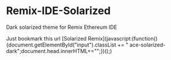 # Remix-IDE-Solarized
Dark solarized theme for Remix Ethereum IDE

Just bookmark this url [Solarized Remix](javascript:(function(){document.getElementById("input").classList += " ace-solarized-dark";document.head.innerHTML+="<style>.container_iXPop,.header_27fI2L,.tabsbar_U8oth,.contextviewcontainer_U8oth,#optionViews{background-color:#01313f}.contextviewcontainer_U8oth,#files .file,.bar_2jr98x,.active_wDDb4{background-color:#596E75}.folder_D3puG,.file_D3puG,.fa,.opts_li_27fI2L,#files .file,.changeeditorfontsize_U8oth i{color:#93A1A1}.sol.warning{color:#fff}#files .file.active,.active_wDDb4{color:#EEE8D6}.ace-solarized-dark .ace_gutter{background:#01313f;color:#d0edf7}.ace-solarized-dark .ace_print-margin{width:1px;background:#33555E}.ace-solarized-dark{background-color:#002B36;color:#93A1A1}.ace-solarized-dark .ace_entity.ace_other.ace_attribute-name,.ace-solarized-dark .ace_storage{color:#93A1A1}.ace-solarized-dark .ace_cursor,.ace-solarized-dark .ace_string.ace_regexp{color:#D30102}.ace-solarized-dark .ace_marker-layer .ace_active-line,.ace-solarized-dark .ace_marker-layer .ace_selection{background:rgba(255,255,255,.1)}.ace-solarized-dark.ace_multiselect .ace_selection.ace_start{box-shadow:0 0 3px 0 #002B36}.ace-solarized-dark .ace_marker-layer .ace_step{background:rgb(102,82,0)}.ace-solarized-dark .ace_marker-layer .ace_bracket{margin:-1px 0 0 -1px;border:1px solid rgba(147,161,161,.5)}.ace-solarized-dark .ace_gutter-active-line{background-color:#0d3440}.ace-solarized-dark .ace_marker-layer .ace_selected-word{border:1px solid #073642}.ace-solarized-dark .ace_invisible{color:rgba(147,161,161,.5)}.ace-solarized-dark .ace_keyword,.ace-solarized-dark .ace_meta,.ace-solarized-dark .ace_support.ace_class,.ace-solarized-dark .ace_support.ace_type{color:#859900}.ace-solarized-dark .ace_constant.ace_character,.ace-solarized-dark .ace_constant.ace_other{color:#CB4B16}.ace-solarized-dark .ace_constant.ace_language{color:#B58900}.ace-solarized-dark .ace_constant.ace_numeric{color:#D33682}.ace-solarized-dark .ace_fold{background-color:#268BD2;border-color:#93A1A1}.ace-solarized-dark .ace_entity.ace_name.ace_function,.ace-solarized-dark .ace_entity.ace_name.ace_tag,.ace-solarized-dark .ace_support.ace_function,.ace-solarized-dark .ace_variable,.ace-solarized-dark .ace_variable.ace_language{color:#268BD2}.ace-solarized-dark .ace_string{color:#2AA198}.ace-solarized-dark .ace_comment{font-style:italic;color:#657B83}.ace-solarized-dark .ace_indent-guide{background:url(data:image/png;base64,iVBORw0KGgoAAAANSUhEUgAAAAEAAAACCAYAAACZgbYnAAAAEklEQVQImWNg0Db1ZVCxc/sPAAd4AlUHlLenAAAAAElFTkSuQmCC) right repeat-y}</style>";})();)
